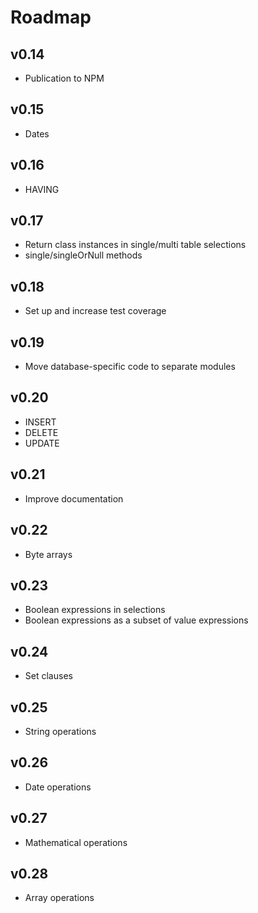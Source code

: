 # Roadmap

## v0.14
- Publication to NPM

## v0.15
- Dates

## v0.16
- HAVING

## v0.17
- Return class instances in single/multi table selections
- single/singleOrNull methods

## v0.18
- Set up and increase test coverage

## v0.19
- Move database-specific code to separate modules

## v0.20
- INSERT
- DELETE
- UPDATE

## v0.21
- Improve documentation

## v0.22
- Byte arrays

## v0.23
- Boolean expressions in selections
- Boolean expressions as a subset of value expressions

## v0.24
- Set clauses

## v0.25
- String operations

## v0.26
- Date operations

## v0.27
- Mathematical operations

## v0.28
- Array operations